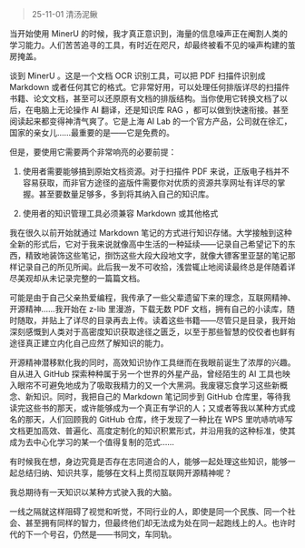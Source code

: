 > 25-11-01 清汤泥鳅

当开始使用 MinerU 的时候，我才真正意识到，海量的信息噪声正在阉割人类的学习能力。人们苦苦追寻的工具，有时近在咫尺，却最终被看不见的噪声构建的茧房掩盖。

谈到 MinerU 。这是一个文档 OCR 识别工具，可以把 PDF 扫描件识别成 Markdown 或者任何其它的格式。它非常好用，可以处理任何排版详尽的扫描件书籍、论文文档，甚至可以还原原有文档的排版结构。当你使用它转换文档了以后，在电脑上无论操作 AI 翻译，还是知识库 RAG ，都可以做到快速衔接。甚至阅读起来都变得神清气爽了。它是上海 AI Lab 的一个官方产品，公司就在徐汇，国家的亲女儿……最重要的是——它是免费的。

但是，要使用它需要两个非常响亮的必要前提：

1. 使用者需要能够搞到原始文档资源。对于扫描件 PDF 来说，正版电子档并不容易获取，而非官方途径的盗版件需要你对优质的资源共享网址有详尽的掌握。甚至要数量足够多，多到将其纳入自己的知识库。
 
2. 使用者的知识管理工具必须兼容 Markdown 或其他格式

我在很久以前开始就通过 Markdown 笔记的方式进行知识存储。大学接触到这种全新的形式后，它对于我来说就像高中生活的一种延续——记录自己希望记下的东西，精致地装饰这些笔记，捯饬这些大段大段地文字，就像大镖客里亚瑟的笔记那样记录自己的所见所闻。此后我一发不可收拾，浅尝辄止地阅读最终总是伴随着详尽美观却从未记录完整的一篇篇文档。

可能是由于自己父亲热爱编程，我传承了一些父辈遗留下来的理念，互联网精神、开源精神……我开始在 z-lib 里漫游，下载无数 PDF 文档，拥有自己的小读库，随时随取，并贴上了详尽的目录再去上传。读着这些书籍——尽管只是目录，我开始深刻感慨到人类对于高密度知识获取途径之匮乏，以至于那些智慧的佼佼者也鲜有途径真正建立内化自己应然了解知识的能力。

开源精神潜移默化我的同时，高效知识协作工具继而在我眼前诞生了浓厚的兴趣。自从进入 GitHub 探索种种属于另一个世界的外星产品，曾经陌生的 AI 工具也映入眼帘不可避免地成为了吸取我精力的又一个大黑洞。我废寝忘食学习这些新概念、新知识。同时，我把自己的 Markdown 笔记同步到 GitHub 仓库里，等待我读完这些书的那天，或许能够成为一个真正有学识的人；又或者等我以某种方式成名的那天，人们回顾我的 GitHub 仓库，终于发现了一种比在 WPS 里吭哧吭哧写文档更加高效、普遍化、高度定制化的知识积累形式，并沿用我的这种标准，使其成为去中心化学习的某一个值得复制的范式……

有时候我在想，身边究竟是否存在志同道合的人，能够一起处理这些知识，能够一起总结归纳、知识共享，能够在文科上贯彻互联网开源精神呢？

我总期待有一天知识以某种方式驶入我的大脑。



一线之隔就这样阻碍了视觉和听觉，不同行业的人，即使是同一个民族、同一个社会、甚至拥有同样的智力，但最终他们却无法成为处在同一起跑线上的人。也许时代的下一个号召，仍然是——书同文，车同轨。